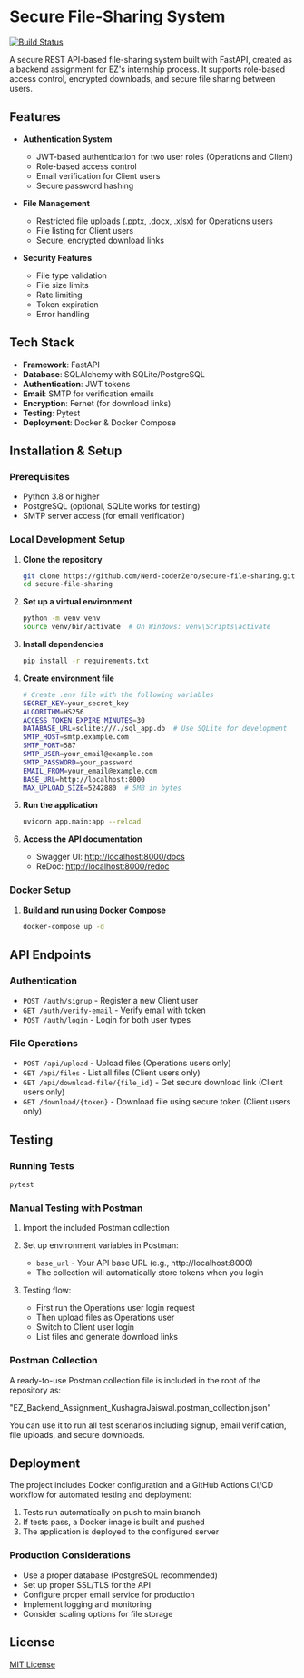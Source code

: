 # Secure File-Sharing System

[![Build Status](https://github.com/Nerd-coderZero/secure-file-sharing/actions/workflows/ci-cd.yml/badge.svg?branch=main)](https://github.com/Nerd-coderZero/secure-file-sharing/actions)


A secure REST API-based file-sharing system built with FastAPI, created as a backend assignment for EZ's internship process. It supports role-based access control, encrypted downloads, and secure file sharing between users.

## Features

- **Authentication System**
  - JWT-based authentication for two user roles (Operations and Client)
  - Role-based access control
  - Email verification for Client users
  - Secure password hashing

- **File Management**
  - Restricted file uploads (.pptx, .docx, .xlsx) for Operations users
  - File listing for Client users
  - Secure, encrypted download links

- **Security Features**
  - File type validation
  - File size limits
  - Rate limiting
  - Token expiration
  - Error handling

## Tech Stack

- **Framework**: FastAPI
- **Database**: SQLAlchemy with SQLite/PostgreSQL
- **Authentication**: JWT tokens
- **Email**: SMTP for verification emails
- **Encryption**: Fernet (for download links)
- **Testing**: Pytest
- **Deployment**: Docker & Docker Compose

## Installation & Setup

### Prerequisites

- Python 3.8 or higher
- PostgreSQL (optional, SQLite works for testing)
- SMTP server access (for email verification)

### Local Development Setup

1. **Clone the repository**
   ```bash
   git clone https://github.com/Nerd-coderZero/secure-file-sharing.git
   cd secure-file-sharing
   ```

2. **Set up a virtual environment**
   ```bash
   python -m venv venv
   source venv/bin/activate  # On Windows: venv\Scripts\activate
   ```

3. **Install dependencies**
   ```bash
   pip install -r requirements.txt
   ```

4. **Create environment file**
   ```bash
   # Create .env file with the following variables
   SECRET_KEY=your_secret_key
   ALGORITHM=HS256
   ACCESS_TOKEN_EXPIRE_MINUTES=30
   DATABASE_URL=sqlite:///./sql_app.db  # Use SQLite for development
   SMTP_HOST=smtp.example.com
   SMTP_PORT=587
   SMTP_USER=your_email@example.com
   SMTP_PASSWORD=your_password
   EMAIL_FROM=your_email@example.com
   BASE_URL=http://localhost:8000
   MAX_UPLOAD_SIZE=5242880  # 5MB in bytes
   ```

5. **Run the application**
   ```bash
   uvicorn app.main:app --reload
   ```

6. **Access the API documentation**
   - Swagger UI: [http://localhost:8000/docs](http://localhost:8000/docs)
   - ReDoc: [http://localhost:8000/redoc](http://localhost:8000/redoc)

### Docker Setup

1. **Build and run using Docker Compose**
   ```bash
   docker-compose up -d
   ```

## API Endpoints

### Authentication

- `POST /auth/signup` - Register a new Client user
- `GET /auth/verify-email` - Verify email with token
- `POST /auth/login` - Login for both user types

### File Operations

- `POST /api/upload` - Upload files (Operations users only)
- `GET /api/files` - List all files (Client users only)
- `GET /api/download-file/{file_id}` - Get secure download link (Client users only)
- `GET /download/{token}` - Download file using secure token (Client users only)

## Testing

### Running Tests

```bash
pytest
```

### Manual Testing with Postman

1. Import the included Postman collection
2. Set up environment variables in Postman:
   - `base_url` - Your API base URL (e.g., http://localhost:8000)
   - The collection will automatically store tokens when you login

3. Testing flow:
   - First run the Operations user login request
   - Then upload files as Operations user
   - Switch to Client user login
   - List files and generate download links
  
### Postman Collection

A ready-to-use Postman collection file is included in the root of the repository as:

"EZ_Backend_Assignment_KushagraJaiswal.postman_collection.json"

You can use it to run all test scenarios including signup, email verification, file uploads, and secure downloads.

## Deployment

The project includes Docker configuration and a GitHub Actions CI/CD workflow for automated testing and deployment:

1. Tests run automatically on push to main branch
2. If tests pass, a Docker image is built and pushed
3. The application is deployed to the configured server

### Production Considerations

- Use a proper database (PostgreSQL recommended)
- Set up proper SSL/TLS for the API
- Configure proper email service for production
- Implement logging and monitoring
- Consider scaling options for file storage

## License

[MIT License](LICENSE)
